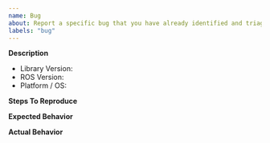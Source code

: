 ```yaml
---
name: Bug
about: Report a specific bug that you have already identified and triaged
labels: "bug"
---
```


**Description**


- Library Version:
- ROS Version:
- Platform / OS:

**Steps To Reproduce**
<!--- Include the minimum possible code or example data to reproduce the problem -->


**Expected Behavior**


**Actual Behavior**
